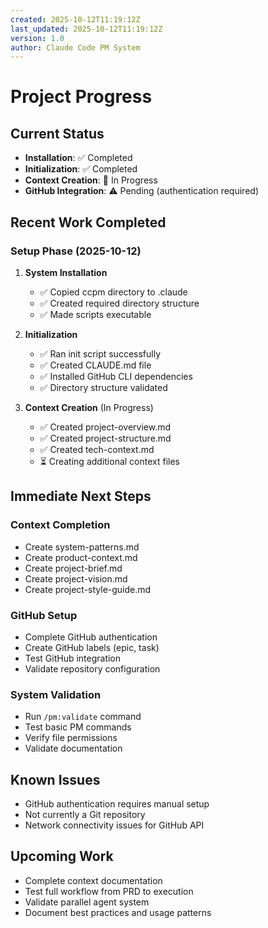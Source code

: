 ```yaml
---
created: 2025-10-12T11:19:12Z
last_updated: 2025-10-12T11:19:12Z
version: 1.0
author: Claude Code PM System
---
```


# Project Progress

## Current Status
- **Installation**: ✅ Completed
- **Initialization**: ✅ Completed
- **Context Creation**: 🔄 In Progress
- **GitHub Integration**: ⚠️ Pending (authentication required)

## Recent Work Completed

### Setup Phase (2025-10-12)
1. **System Installation**
   - ✅ Copied ccpm directory to .claude
   - ✅ Created required directory structure
   - ✅ Made scripts executable

2. **Initialization**
   - ✅ Ran init script successfully
   - ✅ Created CLAUDE.md file
   - ✅ Installed GitHub CLI dependencies
   - ✅ Directory structure validated

3. **Context Creation** (In Progress)
   - ✅ Created project-overview.md
   - ✅ Created project-structure.md
   - ✅ Created tech-context.md
   - ⏳ Creating additional context files

## Immediate Next Steps

### Context Completion
- Create system-patterns.md
- Create product-context.md
- Create project-brief.md
- Create project-vision.md
- Create project-style-guide.md

### GitHub Setup
- Complete GitHub authentication
- Create GitHub labels (epic, task)
- Test GitHub integration
- Validate repository configuration

### System Validation
- Run `/pm:validate` command
- Test basic PM commands
- Verify file permissions
- Validate documentation

## Known Issues
- GitHub authentication requires manual setup
- Not currently a Git repository
- Network connectivity issues for GitHub API

## Upcoming Work
- Complete context documentation
- Test full workflow from PRD to execution
- Validate parallel agent system
- Document best practices and usage patterns